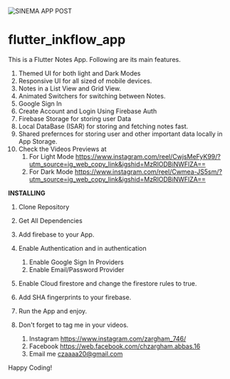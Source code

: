 
![SINEMA APP POST](https://github.com/zargham746/flutter_notes_app/assets/121686435/7a26761d-f2dd-44f7-af0c-f3d2c83b5d14)

# flutter_inkflow_app
This is a Flutter Notes App. Following are its main features.
1. Themed UI for both light and Dark Modes
2. Responsive UI for all sized of mobile devices.
3. Notes in a List View and Grid View.
4. Animated Switchers for switching between Notes.
5. Google Sign In
6. Create Account and Login Using Firebase Auth
7. Firebase Storage for storing user Data
8. Local DataBase (ISAR) for storing and fetching notes fast.
9. Shared prefernces for storing user and other important data locally in App Storage.
10. Check the Videos Previews at
    1. For Light Mode   https://www.instagram.com/reel/CwjsMeFyK99/?utm_source=ig_web_copy_link&igshid=MzRlODBiNWFlZA==
    2. For Dark Mode    https://www.instagram.com/reel/Cwmea-JS5sm/?utm_source=ig_web_copy_link&igshid=MzRlODBiNWFlZA==
       


**INSTALLING**
1. Clone Repository

2. Get All Dependencies
3. Add firebase to your App.
4. Enable Authentication and in authentication
   1. Enable Google Sign In Providers
   2. Enable Email/Password Provider
5. Enable Cloud firestore and change the firestore rules to true.
6. Add SHA fingerprints to your firebase.
7. Run the App and enjoy.
8. Don't forget to tag me in your videos.
   1. Instagram     https://www.instagram.com/zargham_746/
   2. Facebook      https://web.facebook.com/chzargham.abbas.16
   3. Email me      czaaaa20@gmail.com

Happy Coding!
